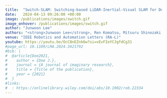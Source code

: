 ```yaml
---
title:  "Switch-SLAM: Switching-based LiDAR-Inertial-Visual SLAM for Degenerate Environments"
date:   2024-04-13 09:26:00 +00:00
image: /publications/images/switch.gif
image_onhover: /publications/images/switch.gif
author: "Junwoon Lee"
authors: "<strong>Junwoon Lee</strong>, Ren Komatsu, Mitsuru Shinozaki, Toshihiro Kitajima, Hajime Asama, Qi An, and Atsushi Yamashita"
venue: "IEEE Robotics and Automation Letters (RA-L)"
youtube: https://youtu.be/OcC8nEZnk6w?si=vEvFIoYCJgfdCg31
#page_url: 10.1109/LRA.2024.3421792
#bib: |
#  @article{Doe2021,
#    author = {Doe J.},
#    journal = {A journal of imaginary research},
#    title = {Title of the publication},
#    year = {2021}
#  }
#links:
#  : https://onlinelibrary.wiley.com/doi/abs/10.1002/rob.22334
---
```

